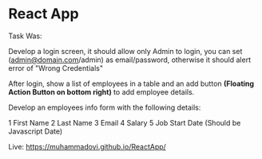 # React App

Task Was:


Develop a login screen, it should allow only Admin to login, you can set (admin@domain.com/admin) as email/password, otherwise it should alert error of "Wrong Credentials"


After login, show a list of employees in a table and an add button
<b>(Floating Action Button on bottom right)</b>  to add employee details.


Develop an employees info form with the following details:

1 First Name
2 Last Name
3 Email
4 Salary
5 Job Start Date (Should be Javascript Date)


Live: https://muhammadovi.github.io/ReactApp/
